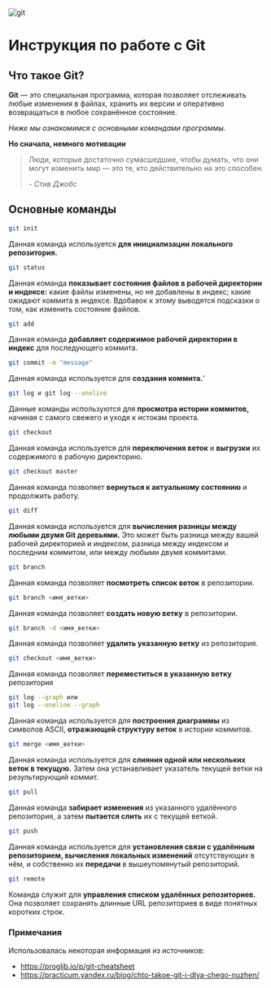![git](https://eurobyte.ru/img/articles/chto-takoe-git/image2.jpg)

# Инструкция по работе с Git
## Что такое Git?
**Git** — это специальная программа, которая позволяет отслеживать любые изменения в файлах, хранить их версии и оперативно возвращаться в любое сохранённое состояние.

*Ниже мы ознакомимся с основными командами программы.*

**Но сначала, немного мотивации**
> Люди, которые достаточно сумасшедшие, чтобы думать, что они могут изменить мир — это те, кто действительно на это способен.
>
> *- Стив Джобс*

## Основные команды

```sh
git init
```
Данная команда используется  **для инициализации локального репозитория.**

```sh
git status
```
Данная команда **показывает состояния файлов в рабочей директории и индексе:** какие файлы изменены, но не добавлены в индекс; какие ожидают коммита в индексе. Вдобавок к этому выводятся подсказки о том, как изменить состояние файлов.

```sh
git add
```
Данная команда **добавляет содержимое рабочей директории в индекс** для последующего коммита.

```sh
git commit -m "message"
```
Данная команда используется для **создания коммита.**'

```sh
git log и git log --oneline
```
Данные команды используются для **просмотра истории коммитов,** начиная с самого свежего и уходя к истокам проекта.

```sh
git checkout
```
Данная команда  используется для **переключения веток** и **выгрузки** их содержимого в рабочую директорию.

```sh
git checkout master
```
Данная команда позволяет **вернуться к актуальному состоянию** и продолжить работу.

```sh
git diff
```
Данная команда используется для **вычисления разницы между любыми двумя Git деревьями.** Это может быть разница между вашей рабочей директорией и индексом, разница между индексом и последним коммитом, или между любыми двумя коммитами.

```sh
git branch
```
Данная команда позволяет **посмотреть список веток** в репозитории.

```sh
git branch <имя_ветки>
```
Данная команда позволяет **создать новую ветку** в репозитории.

```sh
git branch -d <имя_ветки>
```

Данная команда позволяет **удалить указанную ветку** из репозитория. 

```sh
git checkout <имя_ветки>
```
Данная команда позволяет **переместиться в указанную ветку** репозитория

```sh
git log --graph или 
git log --oneline --graph
```
Данная команда используется для **построения диаграммы** из символов ASCII, **отражающей структуру веток** в истории коммитов. 

```sh
git merge <имя_ветки>
```

Данная команда используется для **слияния одной или нескольких веток в текущую.** Затем она устанавливает указатель текущей ветки на результирующий коммит.

```sh
git pull
```

Данная команда **забирает изменения** из указанного удалённого репозитория, а затем **пытается слить** их с текущей веткой.

```sh
git push
```
Данная команда используется для **установления связи с удалённым репозиторием, вычисления локальных изменений** отсутствующих в нём, и собственно их **передачи** в вышеупомянутый репозиторий. 

```sh
git remote
```
Команда служит для **управления списком удалённых репозиториев.** Она позволяет сохранять длинные URL репозиториев в виде понятных коротких строк.


### Примечания
Использовалась некоторая информация из источников:
* <https://proglib.io/p/git-cheatsheet>
* <https://practicum.yandex.ru/blog/chto-takoe-git-i-dlya-chego-nuzhen/>

